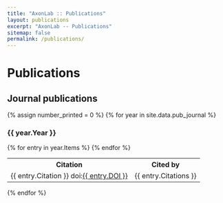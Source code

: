 ```yaml
---
title: "AxonLab :: Publications"
layout: publications
excerpt: "AxonLab -- Publications"
sitemap: false
permalink: /publications/
---
```


# Publications

## Journal publications

{% assign number_printed = 0 %}
{% for year in site.data.pub_journal %}

### {{ year.Year }}

<table>
  <tr>
    <th>Citation</th>
    <th>Cited by</th>
  </tr>
  {% for entry in year.Items %}
  <tr>
    <td>
      {{ entry.Citation }} doi:<a href="https://doi.org/{{ entry.DOI }}">{{ entry.DOI }}</a>
    </td>
    <td style="text-align:right">
      {{ entry.Citations }}
    </td>
  </tr>
  {% endfor %}
</table>
{% endfor %}
